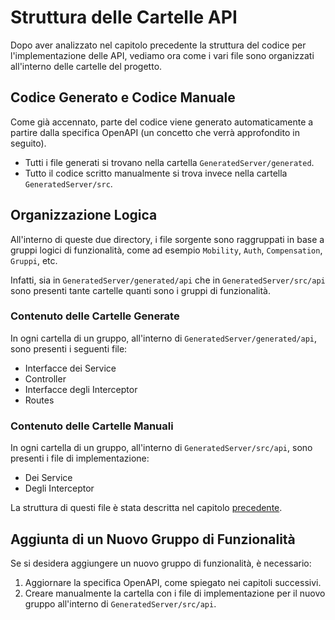 # Struttura delle Cartelle API

Dopo aver analizzato nel capitolo precedente la struttura del codice per l'implementazione delle API, vediamo ora come i vari file sono organizzati all'interno delle cartelle del progetto.

## Codice Generato e Codice Manuale

Come già accennato, parte del codice viene generato automaticamente a partire dalla specifica OpenAPI (un concetto che verrà approfondito in seguito).

-   Tutti i file generati si trovano nella cartella `GeneratedServer/generated`.
-   Tutto il codice scritto manualmente si trova invece nella cartella `GeneratedServer/src`.

## Organizzazione Logica

All'interno di queste due directory, i file sorgente sono raggruppati in base a gruppi logici di funzionalità, come ad esempio `Mobility`, `Auth`, `Compensation`, `Gruppi`, etc.

Infatti, sia in `GeneratedServer/generated/api` che in `GeneratedServer/src/api` sono presenti tante cartelle quanti sono i gruppi di funzionalità.

### Contenuto delle Cartelle Generate

In ogni cartella di un gruppo, all'interno di `GeneratedServer/generated/api`, sono presenti i seguenti file:
-   Interfacce dei Service
-   Controller
-   Interfacce degli Interceptor
-   Routes

### Contenuto delle Cartelle Manuali

In ogni cartella di un gruppo, all'interno di `GeneratedServer/src/api`, sono presenti i file di implementazione:
-   Dei Service
-   Degli Interceptor

La struttura di questi file è stata descritta nel capitolo [precedente](/Capitoli/StrutturaCodiceApi.md).

## Aggiunta di un Nuovo Gruppo di Funzionalità

Se si desidera aggiungere un nuovo gruppo di funzionalità, è necessario:
1.  Aggiornare la specifica OpenAPI, come spiegato nei capitoli successivi.
2.  Creare manualmente la cartella con i file di implementazione per il nuovo gruppo all'interno di `GeneratedServer/src/api`.
